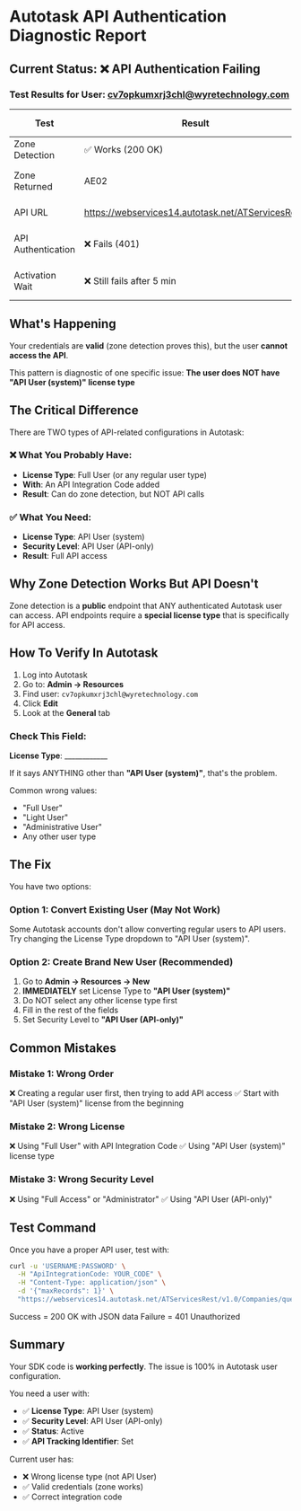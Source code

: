 # Autotask API Authentication Diagnostic Report

## Current Status: ❌ API Authentication Failing

### Test Results for User: cv7opkumxrj3chl@wyretechnology.com

| Test | Result | What This Means |
|------|--------|-----------------|
| Zone Detection | ✅ Works (200 OK) | Credentials are valid |
| Zone Returned | AE02 | Correct zone identified |
| API URL | https://webservices14.autotask.net/ATServicesRest/ | Correct endpoint |
| API Authentication | ❌ Fails (401) | User lacks API permissions |
| Activation Wait | ❌ Still fails after 5 min | Not an activation issue |

## What's Happening

Your credentials are **valid** (zone detection proves this), but the user **cannot access the API**.

This pattern is diagnostic of one specific issue:
**The user does NOT have "API User (system)" license type**

## The Critical Difference

There are TWO types of API-related configurations in Autotask:

### ❌ What You Probably Have:
- **License Type**: Full User (or any regular user type)
- **With**: An API Integration Code added
- **Result**: Can do zone detection, but NOT API calls

### ✅ What You Need:
- **License Type**: API User (system)
- **Security Level**: API User (API-only)
- **Result**: Full API access

## Why Zone Detection Works But API Doesn't

Zone detection is a **public** endpoint that ANY authenticated Autotask user can access.
API endpoints require a **special license type** that is specifically for API access.

## How To Verify In Autotask

1. Log into Autotask
2. Go to: **Admin → Resources**
3. Find user: `cv7opkumxrj3chl@wyretechnology.com`
4. Click **Edit**
5. Look at the **General** tab

### Check This Field:
**License Type**: ____________

If it says ANYTHING other than **"API User (system)"**, that's the problem.

Common wrong values:
- "Full User"
- "Light User"
- "Administrative User"
- Any other user type

## The Fix

You have two options:

### Option 1: Convert Existing User (May Not Work)
Some Autotask accounts don't allow converting regular users to API users.
Try changing the License Type dropdown to "API User (system)".

### Option 2: Create Brand New User (Recommended)
1. Go to **Admin → Resources → New**
2. **IMMEDIATELY** set License Type to **"API User (system)"**
3. Do NOT select any other license type first
4. Fill in the rest of the fields
5. Set Security Level to **"API User (API-only)"**

## Common Mistakes

### Mistake 1: Wrong Order
❌ Creating a regular user first, then trying to add API access
✅ Start with "API User (system)" license from the beginning

### Mistake 2: Wrong License
❌ Using "Full User" with API Integration Code
✅ Using "API User (system)" license type

### Mistake 3: Wrong Security Level
❌ Using "Full Access" or "Administrator"
✅ Using "API User (API-only)"

## Test Command

Once you have a proper API user, test with:

```bash
curl -u 'USERNAME:PASSWORD' \
  -H "ApiIntegrationCode: YOUR_CODE" \
  -H "Content-Type: application/json" \
  -d '{"maxRecords": 1}' \
  "https://webservices14.autotask.net/ATServicesRest/v1.0/Companies/query"
```

Success = 200 OK with JSON data
Failure = 401 Unauthorized

## Summary

Your SDK code is **working perfectly**. The issue is 100% in Autotask user configuration.

You need a user with:
- ✅ **License Type**: API User (system)
- ✅ **Security Level**: API User (API-only)
- ✅ **Status**: Active
- ✅ **API Tracking Identifier**: Set

Current user has:
- ❌ Wrong license type (not API User)
- ✅ Valid credentials (zone works)
- ✅ Correct integration code